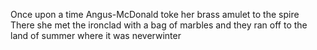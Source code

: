 Once upon a time Angus-McDonald toke her brass amulet to the spire
There she met the ironclad with a bag of marbles and they ran off to the land of summer where it was neverwinter
